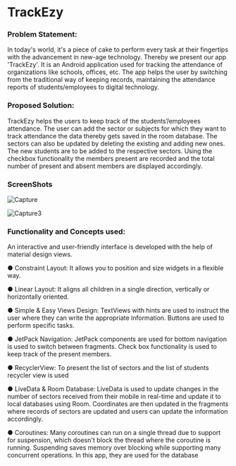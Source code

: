 # TrackEzy
### Problem Statement:

In today's world, it's a piece of cake to perform every task at their fingertips
with the advancement in new-age technology.
Thereby we present our app 'TrackEzy'. It is an Android application used for
tracking the attendance of organizations like schools, offices, etc. The app
helps the user by switching from the traditional way of keeping records,
maintaining the attendance reports of students/employees to digital
technology.

### Proposed Solution:
TrackEzy helps the users to keep track of the students’/employees attendance.
The user can add the sector or subjects for which they want to track
attendance the data thereby gets saved in the room database. The sectors can
also be updated by deleting the existing and adding new ones. The new
students are to be added to the respective sectors. Using the checkbox
functionality the members present are recorded and the total number of
present and absent members are displayed accordingly.

### ScreenShots
![Capture](https://user-images.githubusercontent.com/58137357/148677296-63065ce8-2786-4365-88d7-351a1a6ee842.PNG)

![Capture3](https://user-images.githubusercontent.com/58137357/148677302-c203bef5-a37a-430a-82bb-6fea43c41dbd.PNG)

### Functionality and Concepts used:
An interactive and user-friendly interface is developed with the help of material
design views.

 ● Constraint Layout: It allows you to position and size widgets in a flexible way.

 ● Linear Layout: It aligns all children in a single direction, vertically or
horizontally oriented.

 ● Simple & Easy Views Design: TextViews with hints are used to instruct the
user where they can write the appropriate information. Buttons are used to
perform specific tasks.

 ● JetPack Navigation: JetPack components are used for bottom navigation is
used to switch between fragments. Check box functionality is used to keep track
of the present members.

 ● RecyclerView: To present the list of sectors and the list of students recycler
view is used

 ● LiveData & Room Database: LiveData is used to update changes in the
number of sectors received from their mobile in real-time and update it to local
databases using Room. Coordinates are then updated in the fragments where
records of sectors are updated and users can update the information accordingly.

 ● Coroutines: Many coroutines can run on a single thread due to support for
suspension, which doesn't block the thread where the coroutine is running.
Suspending saves memory over blocking while supporting many concurrent
operations. In this app, they are used for the database

